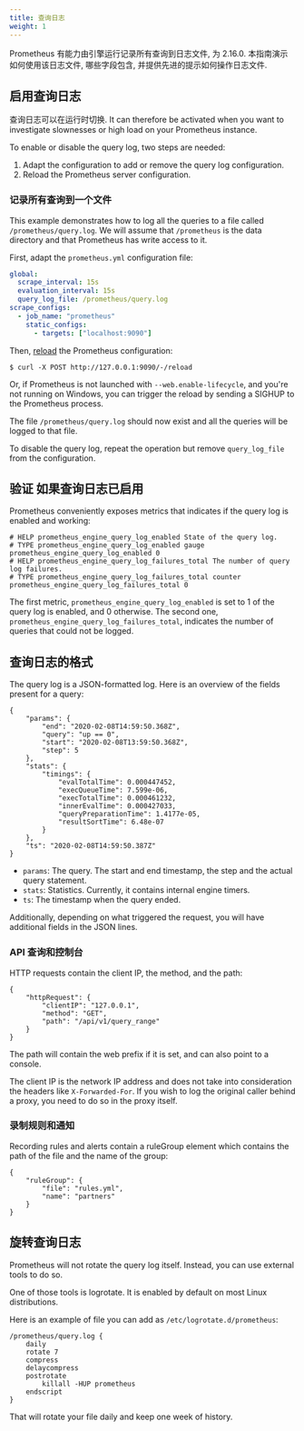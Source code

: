 ```yaml
---
title: 查询日志
weight: 1
---
```


Prometheus 有能力由引擎运行记录所有查询到日志文件, 为 2.16.0.
本指南演示如何使用该日志文件, 哪些字段包含, 并提供先进的提示如何操作日志文件.

## 启用查询日志

查询日志可以在运行时切换.
It can therefore be activated when you want to investigate slownesses or high load on your Prometheus instance.

To enable or disable the query log, two steps are needed:

1. Adapt the configuration to add or remove the query log configuration.
1. Reload the Prometheus server configuration.

### 记录所有查询到一个文件

This example demonstrates how to log all the queries to
a file called `/prometheus/query.log`. We will assume that `/prometheus` is the
data directory and that Prometheus has write access to it.

First, adapt the `prometheus.yml` configuration file:

```yaml
global:
  scrape_interval: 15s
  evaluation_interval: 15s
  query_log_file: /prometheus/query.log
scrape_configs:
  - job_name: "prometheus"
    static_configs:
      - targets: ["localhost:9090"]
```

Then, [reload](../prometheus/latest/management_api/#reload) the Prometheus configuration:

```shell
$ curl -X POST http://127.0.0.1:9090/-/reload
```

Or, if Prometheus is not launched with `--web.enable-lifecycle`, and you're not
running on Windows, you can trigger the reload by sending a SIGHUP to the
Prometheus process.

The file `/prometheus/query.log` should now exist and all the queries
will be logged to that file.

To disable the query log, repeat the operation but remove `query_log_file` from
the configuration.

## 验证 如果查询日志已启用

Prometheus conveniently exposes metrics that indicates if the query log is
enabled and working:

```
# HELP prometheus_engine_query_log_enabled State of the query log.
# TYPE prometheus_engine_query_log_enabled gauge
prometheus_engine_query_log_enabled 0
# HELP prometheus_engine_query_log_failures_total The number of query log failures.
# TYPE prometheus_engine_query_log_failures_total counter
prometheus_engine_query_log_failures_total 0
```

The first metric, `prometheus_engine_query_log_enabled` is set to 1 of the
query log is enabled, and 0 otherwise.
The second one, `prometheus_engine_query_log_failures_total`, indicates the
number of queries that could not be logged.

## 查询日志的格式

The query log is a JSON-formatted log. Here is an overview of the fields
present for a query:

```
{
    "params": {
        "end": "2020-02-08T14:59:50.368Z",
        "query": "up == 0",
        "start": "2020-02-08T13:59:50.368Z",
        "step": 5
    },
    "stats": {
        "timings": {
            "evalTotalTime": 0.000447452,
            "execQueueTime": 7.599e-06,
            "execTotalTime": 0.000461232,
            "innerEvalTime": 0.000427033,
            "queryPreparationTime": 1.4177e-05,
            "resultSortTime": 6.48e-07
        }
    },
    "ts": "2020-02-08T14:59:50.387Z"
}
```

- `params`: The query. The start and end timestamp, the step and the actual
  query statement.
- `stats`: Statistics. Currently, it contains internal engine timers.
- `ts`: The timestamp when the query ended.

Additionally, depending on what triggered the request, you will have additional
fields in the JSON lines.

### API 查询和控制台

HTTP requests contain the client IP, the method, and the path:

```
{
    "httpRequest": {
        "clientIP": "127.0.0.1",
        "method": "GET",
        "path": "/api/v1/query_range"
    }
}
```

The path will contain the web prefix if it is set, and can also point to a
console.

The client IP is the network IP address and does not take into consideration the
headers like `X-Forwarded-For`. If you wish to log the original caller behind a
proxy, you need to do so in the proxy itself.

### 录制规则和通知

Recording rules and alerts contain a ruleGroup element which contains the path
of the file and the name of the group:

```
{
    "ruleGroup": {
        "file": "rules.yml",
        "name": "partners"
    }
}
```

## 旋转查询日志

Prometheus will not rotate the query log itself. Instead, you can use external
tools to do so.

One of those tools is logrotate. It is enabled by default on most Linux
distributions.

Here is an example of file you can add as
`/etc/logrotate.d/prometheus`:

```
/prometheus/query.log {
    daily
    rotate 7
    compress
    delaycompress
    postrotate
        killall -HUP prometheus
    endscript
}
```

That will rotate your file daily and keep one week of history.

